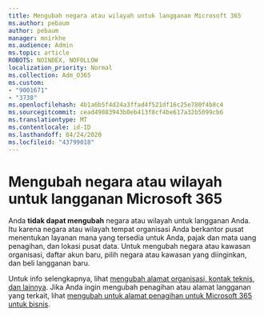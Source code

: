 ```yaml
---
title: Mengubah negara atau wilayah untuk langganan Microsoft 365
ms.author: pebaum
author: pebaum
manager: mnirkhe
ms.audience: Admin
ms.topic: article
ROBOTS: NOINDEX, NOFOLLOW
localization_priority: Normal
ms.collection: Adm_O365
ms.custom:
- "9001671"
- "3738"
ms.openlocfilehash: 4b1a6b5f4d24a3ffad4f521df16c25e780f4b8c4
ms.sourcegitcommit: cead49883943b0eb413f8cf4be617a32b5099cb6
ms.translationtype: MT
ms.contentlocale: id-ID
ms.lasthandoff: 04/24/2020
ms.locfileid: "43799018"
---
```

# <a name="change-the-country-or-region-for-your-microsoft-365-subscription"></a>Mengubah negara atau wilayah untuk langganan Microsoft 365

Anda **tidak dapat mengubah** negara atau wilayah untuk langganan Anda. Itu karena negara atau wilayah tempat organisasi Anda berkantor pusat menentukan layanan mana yang tersedia untuk Anda, pajak dan mata uang penagihan, dan lokasi pusat data. Untuk mengubah negara atau kawasan organisasi, daftar akun baru, pilih negara atau kawasan yang diinginkan, dan beli langganan baru.

Untuk info selengkapnya, lihat [mengubah alamat organisasi, kontak teknis, dan lainnya](https://docs.microsoft.com/microsoft-365/admin/manage/change-address-contact-and-more?view=o365-worldwide). Jika Anda ingin mengubah penagihan atau alamat langganan yang terkait, lihat [mengubah untuk alamat penagihan untuk Microsoft 365 untuk bisnis](https://docs.microsoft.com/microsoft-365/commerce/billing-and-payments/change-your-billing-addresses?view=o365-worldwide). 
